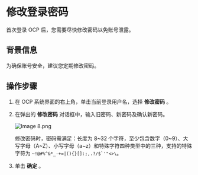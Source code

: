 # 修改登录密码

首次登录 OCP 后，您需要尽快修改密码以免账号泄露。

## 背景信息

为确保账号安全，建议您定期修改密码。

## 操作步骤

1. 在 OCP 系统界面的右上角，单击当前登录用户名，选择 **修改密码** 。

2. 在弹出的 **修改密码** 对话框中，输入旧密码、新密码及确认新密码。

   ![Image 8.png](https://help-static-aliyun-doc.aliyuncs.com/assets/img/zh-CN/2448190061/p168512.png "Image 8.png")

   修改密码时，密码需满足：长度为 8\~32 个字符，至少包含数字（0\~9）、大写字母（A\~Z）、小写字母（a\~z）和特殊字符四种类型中的三种，支持的特殊字符为 <code>~!@#%^&*_-+=|(){}[]:;,.?/$`'"<>\\</code>。

3. 单击 **确定** 。
